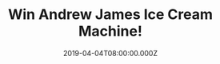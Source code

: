 ---
campaign-uuid: "c-31953294-82b2-43b3-9cb8-873649e11e57"
type: "Competition"
category: "Technology"
date: "2019-04-04T08:00:00.000Z"
end-date: "2019-05-04T22:59:00.000Z"
disable-form: false
is_promoted: false
has_entry_page: true
title: "Win Andrew James Ice Cream Machine!"
competition-description: "<p>Summer is just around the corner and with the heat coming\
  \ up… what a better way to kick off the summer than with a delicious Ice cream?\
  \ We are giving away an amazing Ice Cream Maker Machine for you to indulge yourself\
  \ in your favourite flavours! Homemade Ice cream in 20 minutes!</p>\n<p>Want it?\
  \ Click below for a chance to win!</p>\n"
hero-header: "Win Andrew James Ice Cream Machine!"
terms-confirmation: "N/A"
banner-img: "https://assets.expresslyapp.com/asset-7ef3997e-3cdc-49f8-b5c2-80a8608522e2.jpg"
logo-left-href: "aaa.nme.com"
logo-left-image: "https://assets.expresslyapp.com/asset-a1feeaed-4d82-40ae-954d-c331c97dfc7a.jpg"
logo-left-title: "NME AAA"
bg-image-hero: "https://assets.expresslyapp.com/asset-dc1e6e91-657f-4a73-9193-547e4715ff18.jpg"
bg-image-first: "https://assets.expresslyapp.com/asset-b6d2f898-1307-48b4-a7a6-74899d3f6a8c.jpg"
section1-content: "<p>With the Andrew James Ice cream Maker Machine you could have\
  \ delicious homemade ice cream in 20 minutes!</p>\n<p>Pre-freezing the bowl takes\
  \ around 8 hours so just put your bowl in the freezer the night before and you can\
  \ make ice cream, sorbet, and frozen yoghurt in just 20 minutes. 6 ice cream recipes\
  \ are included to get you started: Chocolate Brownie, Cookies and Cream, Mint Choc\
  \ Chip, Pistachio, Classic Vanilla, Honey and Almond, Lemon, Strawberry and Raspberry,\
  \ Chocolate and Peanut Butter, Banana, Espresso…. delicious!</p>\n<p>Enter the form\
  \ below for a chance to win and get ready for summer now with the Andrew James Ice\
  \ Cream Maker Machine! Good luck!</p>\n"
entry-title: "Win Andrew James Ice Cream Machine!"
entry-content: "<p>Enter the draw to win Andrew James Ice Cream Machine by entering\
  \ below before 23:59 on 4th of May 2019.</p>\n"
has-winner: false
prize-description: "Andrew James Ice Cream Machine."
special-conditions: "Multiple entries are allowed up to one every day\r\nThis competition\
  \ is also available on: http://club.expressly.io/competitons/andrew-james-ice-cream-machine"
country-restrictions:
- "GB"
---